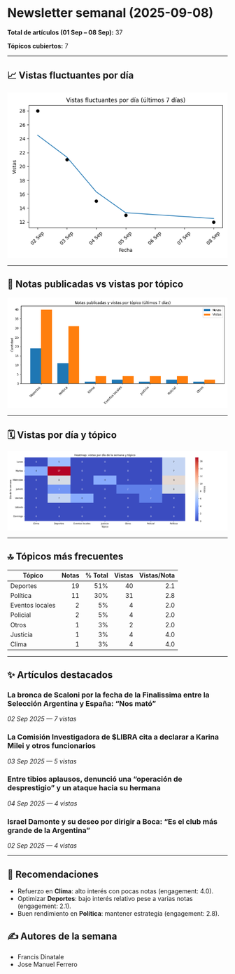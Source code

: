 # Newsletter semanal (2025-09-08)

**Total de artículos (01 Sep – 08 Sep):** 37  

**Tópicos cubiertos:** 7

---

## 📈 Vistas fluctuantes por día

![Vistas fluctuantes por día](line_views.png)


---

## 📑 Notas publicadas vs vistas por tópico

![Notas vs vistas](bars_notes_views.png)


---

## 🗓️ Vistas por día y tópico

![Heatmap vistas día y tópico](heatmap_topics.png)


---

## 🔝 Tópicos más frecuentes

| Tópico | Notas | % Total | Vistas | Vistas/Nota |
|---|---:|---:|---:|---:|
| Deportes | 19 | 51% | 40 | 2.1 |
| Política | 11 | 30% | 31 | 2.8 |
| Eventos locales | 2 | 5% | 4 | 2.0 |
| Policial | 2 | 5% | 4 | 2.0 |
| Otros | 1 | 3% | 2 | 2.0 |
| Justicia | 1 | 3% | 4 | 4.0 |
| Clima | 1 | 3% | 4 | 4.0 |

---

## ✨ Artículos destacados

### La bronca de Scaloni por la fecha de la Finalissima entre la Selección Argentina y España: &#8220;Nos mató&#8221;
*02 Sep 2025 — 7 vistas*

### La Comisión Investigadora de $LIBRA cita a declarar a Karina Milei y otros funcionarios
*03 Sep 2025 — 5 vistas*

### Entre tibios aplausos, denunció una &#8220;operación de desprestigio&#8221; y un ataque hacia su hermana
*04 Sep 2025 — 4 vistas*

### Israel Damonte y su deseo por dirigir a Boca: “Es el club más grande de la Argentina”
*02 Sep 2025 — 4 vistas*


---

## 🔮 Recomendaciones

- Refuerzo en **Clima**: alto interés con pocas notas (engagement: 4.0).
- Optimizar **Deportes**: bajo interés relativo pese a varias notas (engagement: 2.1).
- Buen rendimiento en **Política**: mantener estrategia (engagement: 2.8).

## ✍️ Autores de la semana

- Francis Dinatale
- Jose Manuel Ferrero